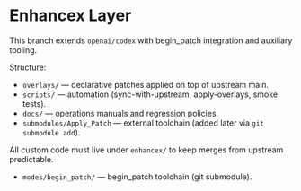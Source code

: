 # Enhancex Layer

This branch extends `openai/codex` with begin_patch integration and auxiliary tooling.

Structure:

- `overlays/` — declarative patches applied on top of upstream main.
- `scripts/` — automation (sync-with-upstream, apply-overlays, smoke tests).
- `docs/` — operations manuals and regression policies.
- `submodules/Apply_Patch` — external toolchain (added later via `git submodule add`).

All custom code must live under `enhancex/` to keep merges from upstream predictable.
- `modes/begin_patch/` — begin_patch toolchain (git submodule).

